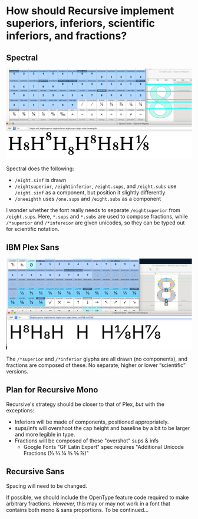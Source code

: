 # How should Recursive implement superiors, inferiors, scientific inferiors, and fractions?


## Spectral

![](assets/2019-07-03-11-10-03.png)

Spectral does the following:
- `/eight.sinf` is drawn
- `/eightsuperior`, `/eightinferior`, `/eight.sups`, and `/eight.subs` use `/eight.sinf` as a component, but position it slightly differently
- `/oneeighth` uses `/one.sups` and `/eight.subs` as a component

I wonder whether the font really needs to separate `/eightsuperior` from `/eight.sups`. Here, `*.sups` and `*.subs` are used to compose fractions, while `/*superior` and `/*infereior` are given unicodes, so they can be typed out for scientific notation.


## IBM Plex Sans

![](assets/2019-07-03-12-21-14.png)

The `/*superior` and `/*inferior` glyphs are all drawn (no components), and fractions are composed of these. No separate, higher or lower “scientific” versions.

## Plan for Recursive Mono

Recursive's strategy should be closer to that of Plex, _but_ with the exceptions:
- Inferiors will be made of components, positioned appropriately.
- sups/infs will overshoot the cap height and baseline by a bit to be larger and more legible in type.
- Fractions will be composed of these "overshot" sups & infs
  - Google Fonts "GF Latin Expert" spec requires "Additional Unicode Fractions (⅓ ⅔ ⅛ ⅜ ⅝ ⅞)"

## Recursive Sans

Spacing will need to be changed.

If possible, we should include the OpenType feature code required to make arbitrary fractions. *However,* this may or may not work in a font that contains both mono & sans proportions. To be continued...